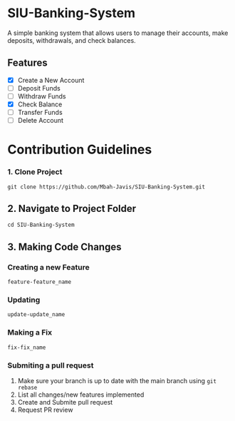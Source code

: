 # SIU-Banking-System
A simple banking system that allows users to manage their accounts, make deposits,
withdrawals, and check balances.

## Features
- [x] Create a New Account
- [ ] Deposit Funds
- [ ] Withdraw Funds
- [x] Check Balance
- [ ] Transfer Funds
- [ ] Delete Account

# Contribution Guidelines

### 1. Clone Project
``git clone https://github.com/Mbah-Javis/SIU-Banking-System.git``

## 2. Navigate to Project Folder
``cd SIU-Banking-System``

## 3. Making Code Changes
### Creating a new Feature
``feature-feature_name``

### Updating 
``update-update_name``

### Making a Fix
``fix-fix_name``

### Submiting a pull request
1. Make sure your branch is up to date with the main branch using ``git rebase``
2. List all changes/new features implemented
3. Create and Submite pull request
4. Request PR review
